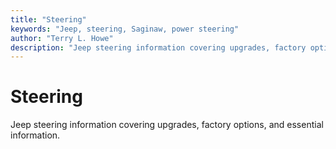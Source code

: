 ```yaml
---
title: "Steering"
keywords: "Jeep, steering, Saginaw, power steering"
author: "Terry L. Howe"
description: "Jeep steering information covering upgrades, factory options, and essential information."
---
```

# Steering

Jeep steering information covering upgrades, factory options, and essential information.